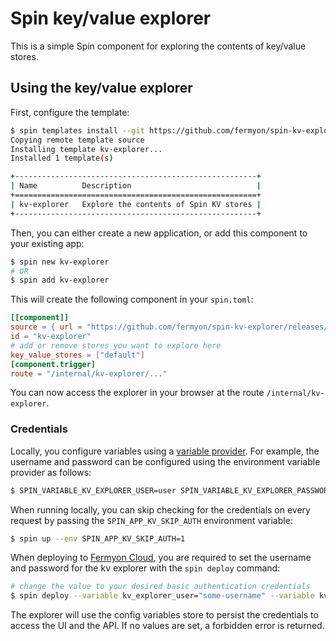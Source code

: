# Spin key/value explorer

This is a simple Spin component for exploring the contents of key/value stores.

## Using the key/value explorer

First, configure the template:

```bash
$ spin templates install --git https://github.com/fermyon/spin-kv-explorer
Copying remote template source
Installing template kv-explorer...
Installed 1 template(s)

+------------------------------------------------------+
| Name          Description                            |
+======================================================+
| kv-explorer   Explore the contents of Spin KV stores |
+------------------------------------------------------+
```

Then, you can either create a new application, or add this component to your existing app:

```bash
$ spin new kv-explorer
# OR
$ spin add kv-explorer
```

This will create the following component in your `spin.toml`:

```toml
[[component]]
source = { url = "https://github.com/fermyon/spin-kv-explorer/releases/download/<latest-release>/spin-kv-explorer.wasm", digest = "sha256:aaa" }
id = "kv-explorer"
# add or remove stores you want to explore here
key_value_stores = ["default"]
[component.trigger]
route = "/internal/kv-explorer/..."
```

You can now access the explorer in your browser at the route `/internal/kv-explorer`.

### Credentials

Locally, you configure variables using a [variable provider](https://developer.fermyon.com/spin/v2/dynamic-configuration#application-variables-runtime-configuration).
For example, the username and password can be configured using the environment variable provider as follows:

```bash
$ SPIN_VARIABLE_KV_EXPLORER_USER=user SPIN_VARIABLE_KV_EXPLORER_PASSWORD=pw spin up
```

When running locally, you can skip checking for the credentials on every request by passing the `SPIN_APP_KV_SKIP_AUTH` environment variable:

```bash
$ spin up --env SPIN_APP_KV_SKIP_AUTH=1
```

When deploying to [Fermyon Cloud](https://fermyon.com/cloud), you are required to set the username and password for the kv explorer with the `spin deploy` command:

```bash
# change the value to your desired basic authentication credentials
$ spin deploy --variable kv_explorer_user="some-username" --variable kv_explorer_password="some-password"
```

The explorer will use the config variables store to persist the credentials to access the UI and the API. If no values are set, a forbidden error is returned.
